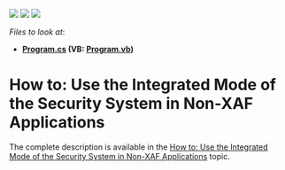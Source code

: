 <!-- default badges list -->
![](https://img.shields.io/endpoint?url=https://codecentral.devexpress.com/api/v1/VersionRange/128594809/12.2.10%2B)
[![](https://img.shields.io/badge/Open_in_DevExpress_Support_Center-FF7200?style=flat-square&logo=DevExpress&logoColor=white)](https://supportcenter.devexpress.com/ticket/details/E4908)
[![](https://img.shields.io/badge/📖_How_to_use_DevExpress_Examples-e9f6fc?style=flat-square)](https://docs.devexpress.com/GeneralInformation/403183)
<!-- default badges end -->
<!-- default file list -->
*Files to look at*:

* **[Program.cs](./CS/Security_Integrated_Console/Program.cs) (VB: [Program.vb](./VB/Security_Integrated_Console/Program.vb))**
<!-- default file list end -->
# How to: Use the Integrated Mode of the Security System in Non-XAF Applications


<p>The complete description is available in the <a href="http://documentation.devexpress.com/#Xaf/CustomDocument3558"><u>How to: Use the Integrated Mode of the Security System in Non-XAF Applications</u></a> topic.</p><br />


<br/>


